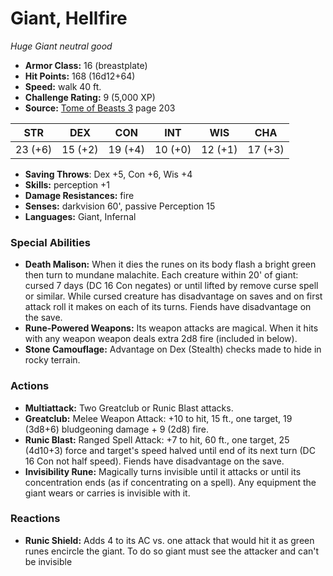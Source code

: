 # Giant, Hellfire

*Huge* *Giant* *neutral good*

- **Armor Class:** 16 (breastplate)
- **Hit Points:** 168 (16d12+64)
- **Speed:** walk 40 ft.
- **Challenge Rating:** 9 (5,000 XP)
- **Source:** [Tome of Beasts 3](https://koboldpress.com/kpstore/product/tome-of-beasts-3-for-5th-edition/) page 203

| STR | DEX | CON | INT | WIS | CHA |
| --- | --- | --- | --- | --- | --- |
| 23 (+6) | 15 (+2) | 19 (+4) | 10 (+0) | 12 (+1) | 17 (+3) |

- **Saving Throws**: Dex +5, Con +6, Wis +4
- **Skills:** perception +1
- **Damage Resistances:** fire
- **Senses:** darkvision 60', passive Perception 15
- **Languages:** Giant, Infernal

### Special Abilities

- **Death Malison:** When it dies the runes on its body flash a bright green then turn to mundane malachite. Each creature within 20' of giant: cursed 7 days (DC 16 Con negates) or until lifted by remove curse spell or similar. While cursed creature has disadvantage on saves and on first attack roll it makes on each of its turns. Fiends have disadvantage on the save.
- **Rune-Powered Weapons:** Its weapon attacks are magical. When it hits with any weapon weapon deals extra 2d8 fire (included in below).
- **Stone Camouflage:** Advantage on Dex (Stealth) checks made to hide in rocky terrain.

### Actions

- **Multiattack:** Two Greatclub or Runic Blast attacks.
- **Greatclub:** Melee Weapon Attack: +10 to hit, 15 ft., one target, 19 (3d8+6) bludgeoning damage + 9 (2d8) fire.
- **Runic Blast:** Ranged Spell Attack: +7 to hit, 60 ft., one target, 25 (4d10+3) force and target's speed halved until end of its next turn (DC 16 Con not half speed). Fiends have disadvantage on the save.
- **Invisibility Rune:** Magically turns invisible until it attacks or until its concentration ends (as if concentrating on a spell). Any equipment the giant wears or carries is invisible with it.

### Reactions

- **Runic Shield:** Adds 4 to its AC vs. one attack that would hit it as green runes encircle the giant. To do so giant must see the attacker and can't be invisible


